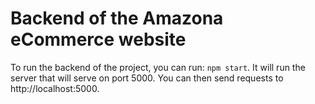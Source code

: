 # Backend of the Amazona eCommerce website

To run the backend of the project, you can run: `npm start`.
It will run the server that will serve on port 5000.
You can then send requests to http://localhost:5000.
